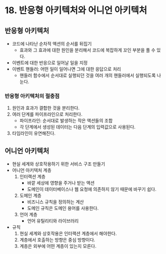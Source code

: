 # 18. 반응형 아키텍처와 어니언 아키텍처

## 반응형 아키텍처

- 코드에 나타난 순차적 액션의 순서를 뒤집기
  - 효과와 그 효과에 대한 원인을 분리해서 코드에 복잡하게 꼬인 부분을 풀 수 있다.
- 이벤트에 대한 반응으로 일어날 일을 지정
- 이벤트 핸들러: 어떤 일이 일어나면 그에 대한 응답으로 처리
  - 핸들러 함수에서 순서대로 실행되던 것을 여러 개의 핸들러에서 실행되도록 나눈다.

### 반응형 아키텍처의 절충점

1. 원인과 효과가 결합한 것을 분리한다.
2. 여러 단계를 파이프라인으로 처리한다.
   - 파이프라인: 순서대로 발생하는 작은 액션들의 조합
   - 각 단계에서 생성된 데이터는 다음 단계의 입력값으로 사용된다.
3. 타임라인이 유연해진다.

## 어니언 아키텍처

- 현실 세계와 상호작용하기 위한 서비스 구조 만들기
- 어니언 아키텍처 계층
  1. 인터랙션 계층
     - 바깥 세상에 영향을 주거나 받는 액션
     - 도메인이 데이터베이스나 웹 요청에 의존하지 않기 때문에 바꾸기 쉽다.
  2. 도메인 계층
     - 비즈니스 규칙을 정의하는 계산
     - 도메인 규칙은 도메인 용어를 사용한다.
  3. 언어 계층
     - 언어 유틸리티와 라이브러리
- 규칙
  1. 현실 세계와 상호작용은 인터랙션 계층에서 해야한다.
  2. 계층에서 호출하는 방향은 중심 방향이다.
  3. 계층은 외부에 어떤 계층이 있는지 모른다.
